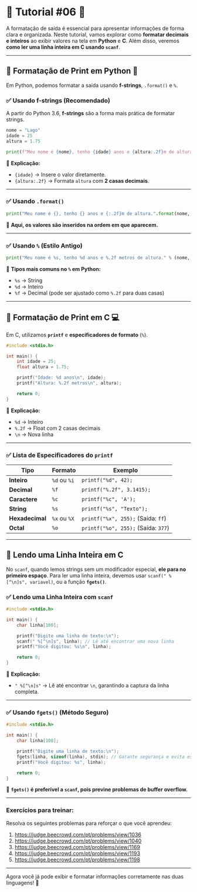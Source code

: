 # 🌟 Tutorial #06 🌟

A formatação de saída é essencial para apresentar informações de forma clara e organizada. Neste tutorial, vamos explorar como **formatar decimais e inteiros** ao exibir valores na tela em **Python** e **C**. Além disso, veremos **como ler uma linha inteira em C usando `scanf`**.  

---

## 🔹 Formatação de Print em Python 🐍  

Em Python, podemos formatar a saída usando **f-strings**, `.format()` e `%`.  

### ✅ Usando f-strings (Recomendado)  

A partir do Python 3.6, **f-strings** são a forma mais prática de formatar strings.  

```python
nome = "Lago"
idade = 25
altura = 1.75

print(f"Meu nome é {nome}, tenho {idade} anos e {altura:.2f}m de altura.")
```
📌 **Explicação:**  
- `{idade}` → Insere o valor diretamente.  
- `{altura:.2f}` → Formata `altura` com **2 casas decimais**.  

---

### ✅ Usando `.format()`  

```python
print("Meu nome é {}, tenho {} anos e {:.2f}m de altura.".format(nome, idade, altura))
```
📌 **Aqui, os valores são inseridos na ordem em que aparecem.**  

---

### ✅ Usando `%` (Estilo Antigo)  

```python
print("Meu nome é %s, tenho %d anos e %.2f metros de altura." % (nome, idade, altura))
```
📌 **Tipos mais comuns no `%` em Python:**  
- `%s` → String  
- `%d` → Inteiro  
- `%f` → Decimal (pode ser ajustado como `%.2f` para duas casas)  

---

## 🔹 Formatação de Print em C 💻  

Em C, utilizamos **`printf`** e **especificadores de formato** (`%`).  

```c
#include <stdio.h>

int main() {
    int idade = 25;
    float altura = 1.75;

    printf("Idade: %d anos\n", idade);
    printf("Altura: %.2f metros\n", altura);

    return 0;
}
```
📌 **Explicação:**  
- `%d` → Inteiro  
- `%.2f` → Float com 2 casas decimais  
- `\n` → Nova linha  

---

### ✅ Lista de Especificadores do `printf`  

| Tipo   | Formato  | Exemplo        |
|--------|---------|---------------|
| **Inteiro** | `%d` ou `%i` | `printf("%d", 42);` |
| **Decimal** | `%f` | `printf("%.2f", 3.1415);` |
| **Caractere** | `%c` | `printf("%c", 'A');` |
| **String** | `%s` | `printf("%s", "Texto");` |
| **Hexadecimal** | `%x` ou `%X` | `printf("%x", 255);` (Saída: `ff`) |
| **Octal** | `%o` | `printf("%o", 255);` (Saída: `377`) |

---

## 🔹 Lendo uma Linha Inteira em C  

No `scanf`, quando lemos strings sem um modificador especial, **ele para no primeiro espaço**. Para ler uma linha inteira, devemos usar `scanf(" %[^\n]s", variavel)`, ou a função **`fgets()`**.  

### ✅ Lendo uma Linha Inteira com `scanf`  

```c
#include <stdio.h>

int main() {
    char linha[100];

    printf("Digite uma linha de texto:\n");
    scanf(" %[^\n]s", linha); // Lê até encontrar uma nova linha
    printf("Você digitou: %s\n", linha);

    return 0;
}
```
📌 **Explicação:**  
- `" %[^\n]s"` → Lê até encontrar `\n`, garantindo a captura da linha completa.  

---

### ✅ Usando `fgets()` (Método Seguro)  

```c
#include <stdio.h>

int main() {
    char linha[100];

    printf("Digite uma linha de texto:\n");
    fgets(linha, sizeof(linha), stdin); // Garante segurança e evita estouro de buffer
    printf("Você digitou: %s", linha);

    return 0;
}
```
📌 **`fgets()` é preferível a `scanf`, pois previne problemas de buffer overflow.**  

---

### Exercícios para treinar:

Resolva os seguintes problemas para reforçar o que você aprendeu:

1. https://judge.beecrowd.com/pt/problems/view/1036
2. https://judge.beecrowd.com/pt/problems/view/1040
3. https://judge.beecrowd.com/pt/problems/view/1169
4. https://judge.beecrowd.com/pt/problems/view/1193
5. https://judge.beecrowd.com/pt/problems/view/1198
   
---

Agora você já pode exibir e formatar informações corretamente nas duas linguagens! 🎯